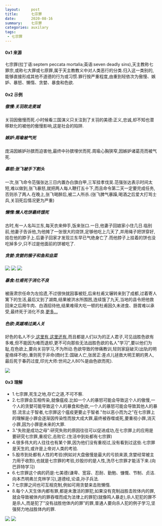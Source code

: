 ```yaml
---
layout:     post
title:      七宗罪
date:       2020-08-16
summary:    七宗罪
categories: auxilary
tags:
 - 七宗罪
---
```


#### 0x1 来源

七宗罪(拉丁语:septem peccata mortalia;英语:seven deadly sins),天主教称七罪宗,或称七大罪或七原罪,属于天主教教义中对人类恶行的分类.归入这一类别的,能够直接形成其他不道德的行为或习惯.罪行按严重程度,由重到轻依次为傲慢、嫉妒、暴怒、懒惰、贪婪、暴食和色欲.

#### 0x2 示例

##### 傲慢:关羽败走麦城

关羽因傲慢而死.小时候看三国演义只关注到了关羽的美德:正义,忠诚,却不知也潜移默化的被他的傲慢影响,这是社会的陷阱.

##### 嫉妒:周瑜被气死

庞涓因嫉妒孙膑而迫害他,最终中孙膑埋伏而死.周瑜心胸狭窄,因嫉妒诸葛亮而被气死.

##### 暴怒:张飞被手下割头

一次,张飞命令范强张达三日内置办白旗白甲,三军挂孝伐吴.范强张达表示时间太短,难以做到,张飞暴怒,就把两人每人鞭打五十下,而且命令第二天一定要完成任务,否则杀了两人.在晚上,张飞喝醉后,被二人所杀.(张飞脾气暴躁,喝酒之后爱大打骂士兵,关羽死后情况更为严重)

##### 懒惰:懒人吃饼最终饿死

古时,有一人名叫兰东,每天衣来伸手,饭来张口.一日,他妻子回娘家小住几日.临别前,他妻子告诉他,为他摊了一张很大的烧饼,足够他吃上几天了,并用绳子把饼穿好,挂在他的脖子上.后妻子回家才发现兰东早已气绝身亡了.而他脖子上挂着的饼也没吃掉多少,只不过是他面前的饼被吃了.

##### 贪婪:贪婪的猴子和鱼和韭菜

<img src="https://raw.githubusercontent.com/3xp10it/pic/master/houzi.png" data-action="zoom">

<img src="https://raw.githubusercontent.com/3xp10it/pic/master/niaoerdiaoyu.gif" data-action="zoom">

<img src="https://raw.githubusercontent.com/3xp10it/pic/master/xianjin.gif" data-action="zoom">

##### 暴食:杜甫死于消化不良

被唐肃宗任命为左拾遗,不过很快就因事被贬,后来杜甫又辗转来到了成都,过着寄人篱下的生活,最后又到了湖南,结果被洪水所围困,连续饿了九天,当地的县令把他救回来之后用牛肉、白酒招待他,结果难得大吃一顿的杜甫因久未进食、肠胃难以承受,最终死于消化不良.[更多...][1]

##### 色欲:英雄难过美人关

好色的名人不少,[这里有][2],[这里还有][3],而且都是人们以为的正人君子,可见战胜色欲有多难,但不能因为难而退却,更不可向那些无法战胜色欲的名人"学习",要以他们为耻,在色欲上,要向关羽学习,不为所动.色欲导致的惨痛教训,轻则家庭破灭(出轨的明星络绎不绝),重则死于非命(商纣王:国破人亡,张居正:差点儿拯救大明王朝的男人,最后死于春药过度,印光大师:世间之人80%是由色欲而死).

<img src="https://raw.githubusercontent.com/3xp10it/pic/master/seyu.png" data-action="zoom">

#### 0x3 理解

+ 1.七宗罪,死生之地,存亡之道,不可不察.
+ 2.七宗罪会互相传染,就像瘟疫.比如一个人的暴怒可能会导致这个人的傲慢,一个人的贪婪可能导致这个人的暴食和色欲,一个人的暴怒可能会导致其他人的暴怒.流言止于智者,七宗罪这个瘟疫更要止于智者."勿以恶小而为之"在七宗罪上的理解是小罪会逐渐因传染性而放大成大罪,最终被吞噬或死,要重视小罪,消灭小罪,因为小罪是未来的大罪.
+ 3."失败是成功之母":研究失败的原因往往可以促进成功,在七宗罪上的应用是要研究七宗罪,重视它,击败它.(生活中到处都有七宗罪)
+ 4.很多伟大的人往往也有某个罪,因为他们没有重视过,没有看到过这些.七宗罪是天生的,或许是上帝对人类的考验.
+ 5.股市到处都有人性的考验(例如对大盘傲慢是最大的亏损来源,贪婪经常被主力用于收割),也就是七宗罪的考验,炒股炒的是人性,洗尽七宗罪才能活下来.(向巴菲特学习)
+ 6.七宗罪这个病的药是:七美德(谦卑、宽容、忍耐、勤勉、慷慨、节制、贞洁.向本杰明弗兰克林学习),道德经,论语,孙子兵法.
+ 7.七宗罪之间也可互相克制,例如可用贪婪来击败懒惰.
+ 8.每个人天生体内都有罪,都是未激活的罪犯,如果没有克制战胜击败体内的罪,就会导致被体内的罪吞噬而成为法律上的罪犯(就像鸣人暴走),杀人犯犯的罪不是杀人,而是犯了"没有战胜他体内的罪"的罪,普通人要向杀人犯的例子学习,坚强努力地战胜体内的罪.

<img src="https://raw.githubusercontent.com/3xp10it/pic/master/qimeide.png" data-action="zoom">
<img src="https://raw.githubusercontent.com/3xp10it/pic/master/flkl.png" data-action="zoom">

[1]: https://kuaibao.qq.com/s/20200424AZODV800?refer=spider
[2]: https://kknews.cc/history/p64vpnj.html
[3]: https://kknews.cc/history/n5q2xg3.html
